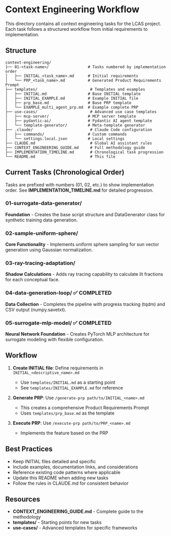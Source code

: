 # Context Engineering Workflow

This directory contains all context engineering tasks for the LCAS project. Each task follows a structured workflow from initial requirements to implementation.

## Structure

```
context-engineering/
├── 01-<task-name>/                 # Tasks numbered by implementation order
│   ├── INITIAL_<task_name>.md      # Initial requirements
│   └── PRP_<task_name>.md          # Generated Product Requirements Prompt
├── templates/                       # Templates and examples
│   ├── INITIAL.md                  # Base INITIAL template
│   ├── INITIAL_EXAMPLE.md          # Example INITIAL file
│   ├── prp_base.md                 # Base PRP template
│   └── EXAMPLE_multi_agent_prp.md  # Example complete PRP
├── use-cases/                       # Advanced use case templates
│   ├── mcp-server/                 # MCP server template
│   ├── pydantic-ai/                # Pydantic AI agent template
│   └── template-generator/         # Meta-template generator
├── .claude/                         # Claude Code configuration
│   ├── commands/                   # Custom commands
│   └── settings.local.json         # Local settings
├── CLAUDE.md                        # Global AI assistant rules
├── CONTEXT_ENGINEERING_GUIDE.md     # Full methodology guide
├── IMPLEMENTATION_TIMELINE.md       # Chronological task progression
└── README.md                        # This file
```

## Current Tasks (Chronological Order)

Tasks are prefixed with numbers (01, 02, etc.) to show implementation order. See **IMPLEMENTATION_TIMELINE.md** for detailed progression.

### 01-surrogate-data-generator/
**Foundation** - Creates the base script structure and DataGenerator class for synthetic training data generation.

### 02-sample-uniform-sphere/
**Core Functionality** - Implements uniform sphere sampling for sun vector generation using Gaussian normalization.

### 03-ray-tracing-adaptation/
**Shadow Calculations** - Adds ray tracing capability to calculate lit fractions for each conceptual face.

### 04-data-generation-loop/ ✅ COMPLETED
**Data Collection** - Completes the pipeline with progress tracking (tqdm) and CSV output (numpy.savetxt).

### 05-surrogate-mlp-model/ ✅ COMPLETED
**Neural Network Foundation** - Creates PyTorch MLP architecture for surrogate modeling with flexible configuration.

## Workflow

1. **Create INITIAL file**: Define requirements in `INITIAL_<descriptive_name>.md`
   - Use `templates/INITIAL.md` as a starting point
   - See `templates/INITIAL_EXAMPLE.md` for reference

2. **Generate PRP**: Use `/generate-prp path/to/INITIAL_<name>.md` 
   - This creates a comprehensive Product Requirements Prompt
   - Uses `templates/prp_base.md` as the template

3. **Execute PRP**: Use `/execute-prp path/to/PRP_<name>.md`
   - Implements the feature based on the PRP

## Best Practices

- Keep INITIAL files detailed and specific
- Include examples, documentation links, and considerations
- Reference existing code patterns where applicable
- Update this README when adding new tasks
- Follow the rules in CLAUDE.md for consistent behavior

## Resources

- **CONTEXT_ENGINEERING_GUIDE.md** - Complete guide to the methodology
- **templates/** - Starting points for new tasks
- **use-cases/** - Advanced templates for specific frameworks